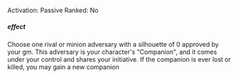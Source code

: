 Activation: Passive
Ranked: No
##### effect
Choose one rival or minion adversary with a silhouette of 0 approved by your gm. This adversary is your character's "Companion", and it comes under your control and shares your initiative. If the companion is ever lost or killed, you may gain a new companion
